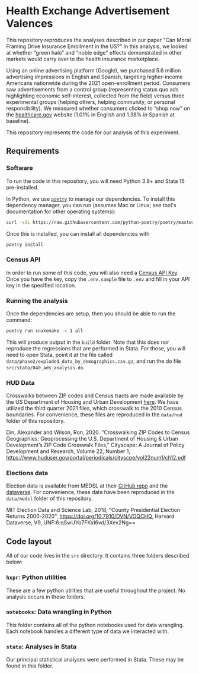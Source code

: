 # Health Exchange Advertisement Valences

This repository reproduces the analyses described in our paper "Can Moral Framing Drive
Insurance Enrollment in the US?" In this analysis, we looked at whether “green halo” and
“noble edge” effects demonstrated in other markets would carry over to the health
insurance marketplace.

Using an online advertising platform (Google), we purchased 5.6 million advertising
impressions in English and Spanish, targeting higher-income Americans nationwide during
the 2021 open-enrollment period. Consumers saw advertisements from a control group
(representing status quo ads highlighting economic self-interest, collected from the
field) versus three experimental groups (helping others, helping community, or personal
responsibility). We measured whether consumers clicked to “shop now” on the
[healthcare.gov](https://www.healthcare.gov/) website (1.01% in English and 1.38% in
Spanish at baseline).

This repository represents the code for our analysis of this experiment.

## Requirements

### Software

To run the code in this repository, you will need Python 3.8+ and Stata 16 pre-installed.

In Python, we use [`poetry`](https://python-poetry.org/) to manage our dependencies. To
install this dependency manager, you can run (assumes Mac or Linux; see tool's
documentation for other operating systems):

```bash
curl -sSL https://raw.githubusercontent.com/python-poetry/poetry/master/get-poetry.py | python3 -
```
Once this is installed, you can install all dependencies with

```bash
poetry install
```

### Census API

In order to run some of this code, you will also need a [Census API Key](https://api.census.gov/data/key_signup.html). Once you have the key, copy the `.env.sample` file to `.env` and fill in your API key in the specified location.

### Running the analysis

Once the dependencies are setup, then you should be able to run the command:

```bash
poetry run snakemake -c 1 all
```

This will produce output in the `build` folder. Note that this does _not_ reproduce
the regressions that are performed in Stata. For those, you will need to open Stata,
point it at the file called `data/phase2/exploded_data_by_demographics.csv.gz`,
and run the do file `src/stata/040_ads_analysis.do`.

### HUD Data

Crosswalks between ZIP codes and Census tracts are made available by the US Department
of Housing and Urban Development [here](https://www.huduser.gov/portal/datasets/usps_crosswalk.html).
We have utilized the third quarter 2021 files, which crosswalk to the 2010 Census
boundaries. For convenience, these files are reproduced in the `data/hud` folder of this
repository.

Din, Alexander and Wilson, Ron, 2020. "Crosswalking ZIP Codes to Census Geographies: Geoprocessing the U.S. Department of Housing & Urban Development’s ZIP Code Crosswalk Files," Cityscape: A Journal of Policy Development and Research, Volume 22, Number 1, https://www.huduser.gov/portal/periodicals/cityscpe/vol22num1/ch12.pdf

### Elections data

Election data is available from MEDSL at their [GitHub repo](https://github.com/MEDSL/2020-elections-official) and the [dataverse](https://dataverse.harvard.edu/dataset.xhtml?persistentId=doi:10.7910/DVN/VOQCHQ). For convenience, these data have been reproduced in the `data/medsl` folder of this repository.

MIT Election Data and Science Lab, 2018, "County Presidential Election Returns 2000-2020", https://doi.org/10.7910/DVN/VOQCHQ, Harvard Dataverse, V9, UNF:6:qSwUYo7FKxI6vd/3Xev2Ng==


## Code layout

All of our code lives in the `src` directory. It contains three folders described below:

### `hxpr`: Python utilities

These are a few python utilities that are useful throughout the project. No analysis
occurs in these folders.

### `notebooks`: Data wrangling in Python

This folder contains all of the python notebooks used for data wrangling. Each notebook
handles a different type of data we interacted with.

### `stata`: Analyses in Stata

Our principal statistical analyses were performed in Stata. These may be found in this
folder.
